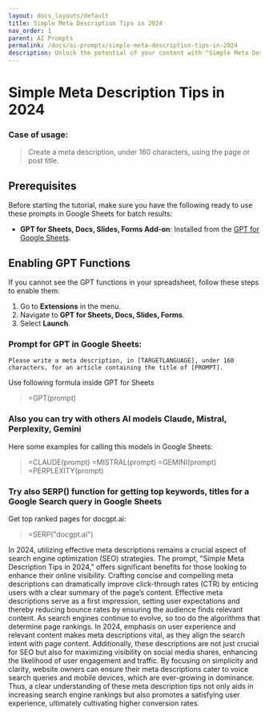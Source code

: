 ```yaml
---
layout: docs_layouts/default
title: Simple Meta Description Tips in 2024
nav_order: 1
parent: AI Prompts
permalink: /docs/ai-prompts/simple-meta-description-tips-in-2024
description: Unlock the potential of your content with "Simple Meta Description Tips in 2024." Discover easy-to-implement strategies to enhance SEO, boost click-through rates, and improve search engine visibility. Stay ahead in digital marketing with these essential tips.
---
```


# Simple Meta Description Tips in 2024

### Case of usage:
> Create a meta description, under 160 characters, using the page or post title.

## Prerequisites

Before starting the tutorial, make sure you have the following ready to use these prompts in Google Sheets for batch results:

- **GPT for Sheets, Docs, Slides, Forms Add-on**: Installed from the [GPT for Google Sheets](https://workspace.google.com/u/0/marketplace/app/gpt_for_sheets_docs_forms_slides/466607203252).

## Enabling GPT Functions

If you cannot see the GPT functions in your spreadsheet, follow these steps to enable them:

1. Go to **Extensions** in the menu.
2. Navigate to **GPT for Sheets, Docs, Slides, Forms**.
3. Select **Launch**.


### Prompt for GPT in Google Sheets:
```shell
Please write a meta description, in [TARGETLANGUAGE], under 160 characters, for an article containing the title of [PROMPT].
```

Use following formula inside GPT for Sheets
> =GPT(prompt)

### Also you can try with others AI models Claude, Mistral, Perplexity, Gemini
Here some examples for calling this models in Google Sheets:

> =CLAUDE(prompt)
> =MISTRAL(prompt)
> =GEMINI(prompt)
> =PERPLEXITY(prompt)


### Try also SERP() function for getting top keywords, titles for a Google Search query in Google Sheets

Get top ranked pages for docgpt.ai:

> =SERP("docgpt.ai")



In 2024, utilizing effective meta descriptions remains a crucial aspect of search engine optimization (SEO) strategies. The prompt, "Simple Meta Description Tips in 2024," offers significant benefits for those looking to enhance their online visibility. Crafting concise and compelling meta descriptions can dramatically improve click-through rates (CTR) by enticing users with a clear summary of the page’s content. Effective meta descriptions serve as a first impression, setting user expectations and thereby reducing bounce rates by ensuring the audience finds relevant content. As search engines continue to evolve, so too do the algorithms that determine page rankings. In 2024, emphasis on user experience and relevant content makes meta descriptions vital, as they align the search intent with page content. Additionally, these descriptions are not just crucial for SEO but also for maximizing visibility on social media shares, enhancing the likelihood of user engagement and traffic. By focusing on simplicity and clarity, website owners can ensure their meta descriptions cater to voice search queries and mobile devices, which are ever-growing in dominance. Thus, a clear understanding of these meta description tips not only aids in increasing search engine rankings but also promotes a satisfying user experience, ultimately cultivating higher conversion rates.
